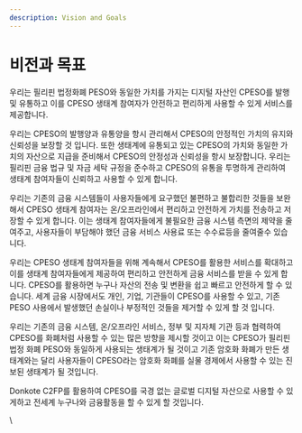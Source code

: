 ```yaml
---
description: Vision and Goals
---
```


# 비전과 목표

우리는 필리핀 법정화폐 PESO와 동일한 가치를 가지는 디지털 자산인 CPESO를 발행 및 유통하고 이를 CPESO 생태계 참여자가 안전하고 편리하게 사용할 수 있게 서비스를 제공합니다.



우리는 CPESO의 발행양과 유통양을 항시 관리해서 CPESO의 안정적인 가치의 유지와 신뢰성을 보장할 것 입니다. 또한 생태계에 유통되고 있는 CPESO의 가치와 동일한 가치의 자산으로 지급을 준비해서 CPESO의 안정성과 신뢰성을 항시 보장합니다. 우리는 필리핀 금융 법규 및 자금 세탁 규정을 준수하고 CPESO의 유통을 투명하게 관리하여 생태계 참여자들이 신뢰하고 사용할 수 있게 합니다.



우리는 기존의 금융 시스템들이 사용자들에게 요구했던 불편하고 불합리한 것들을 보완해서 CPESO 생태계 참여자는 온/오프라인에서 편리하고 안전하게 가치를 전송하고 저장할 수 있게 합니다. 이는 생태계 참여자들에게 불필요한 금융 시스템 측면의 제약을 줄여주고, 사용자들이 부담해야 했던 금융 서비스 사용료 또는 수수료등을 줄여줄수 있습니다.&#x20;



우리는 CPESO 생태계 참여자들을 위해 계속해서 CPESO를 활용한 서비스를 확대하고 이를 생태계 참여자들에게 제공하여 편리하고 안전하게 금융 서비스를 받을 수 있게 합니다. CPESO를 활용하면 누구나 자산의 전송 및 변환을 쉽고 빠르고 안전하게 할 수 있습니다. 세계 금융 시장에서도 개인, 기업, 기관들이 CPESO를 사용할 수 있고, 기존 PESO 사용에서 발생했던 손실이나 부정적인 것들을 제거할 수 있게 할 것 입니다.&#x20;

우리는 기존의 금융 시스템, 온/오프라인 서비스, 정부 및 지자체 기관 등과 협력하여 CPESO를 화폐처럼 사용할 수 있는 많은 방향을 제시할 것이고 이는 CPESO가 필리핀 법정 화폐 PESO와 동일하게 사용되는 생태계가 될 것이고 기존 암호화 화폐가 만든 생태계와는 달리 사용자들이 CPESO라는 암호화 화폐를 실물 경제에서 사용할 수 있는 진보된 생태계가 될 것입니다.



Donkote C2FP를 활용하여 CPESO를 국경 없는 글로벌 디지털 자산으로 사용할 수 있게하고 전세계 누구나와 금융활동을 할 수 있게 할 것입니다.

\
